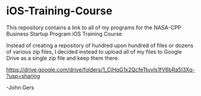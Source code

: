 # iOS-Training-Course
This repository contains a link to all of my programs for the NASA-CPP Business Startup Program iOS Training Course

Instead of creating a repository of hundred upon hundred of files or dozens of various zip files, I decided instead to upload all of my files to Google Drive as a single zip file and keep them there. 

https://drive.google.com/drive/folders/1_CjHqG1x2QcfeTtuyIs1fV6bRa5I3Xq-?usp=sharing

-John Gers
